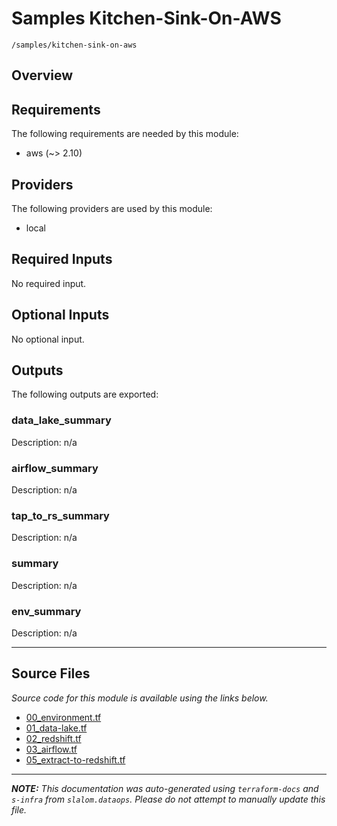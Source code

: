 
# Samples Kitchen-Sink-On-AWS

`/samples/kitchen-sink-on-aws`

## Overview


## Requirements

The following requirements are needed by this module:

- aws (~> 2.10)

## Providers

The following providers are used by this module:

- local

## Required Inputs

No required input.

## Optional Inputs

No optional input.

## Outputs

The following outputs are exported:

### data\_lake\_summary

Description: n/a

### airflow\_summary

Description: n/a

### tap\_to\_rs\_summary

Description: n/a

### summary

Description: n/a

### env\_summary

Description: n/a

---------------------

## Source Files

_Source code for this module is available using the links below._

* [00_environment.tf](https://github.com/slalom-ggp/dataops-infra/tree/main//samples/kitchen-sink-on-aws/00_environment.tf)
* [01_data-lake.tf](https://github.com/slalom-ggp/dataops-infra/tree/main//samples/kitchen-sink-on-aws/01_data-lake.tf)
* [02_redshift.tf](https://github.com/slalom-ggp/dataops-infra/tree/main//samples/kitchen-sink-on-aws/02_redshift.tf)
* [03_airflow.tf](https://github.com/slalom-ggp/dataops-infra/tree/main//samples/kitchen-sink-on-aws/03_airflow.tf)
* [05_extract-to-redshift.tf](https://github.com/slalom-ggp/dataops-infra/tree/main//samples/kitchen-sink-on-aws/05_extract-to-redshift.tf)

---------------------

_**NOTE:** This documentation was auto-generated using
`terraform-docs` and `s-infra` from `slalom.dataops`.
Please do not attempt to manually update this file._
